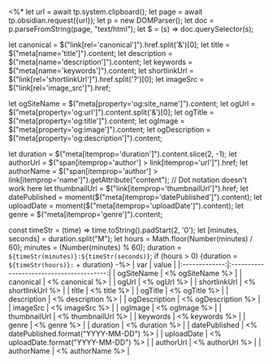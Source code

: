 <%*
let url = await tp.system.clipboard();
let page = await tp.obsidian.request({url});
let p = new DOMParser();
let doc = p.parseFromString(page, "text/html");
let $ = (s) => doc.querySelector(s);

let canonical = $("link[rel='canonical']").href.split('&')[0];
let title = $("meta[name='title']").content;
let description = $("meta[name='description']").content;
let keywords = $("meta[name='keywords']").content;
let shortlinkUrl = $("link[rel='shortlinkUrl']").href.split('?')[0];
let imageSrc = $("link[rel='image_src']").href;

let ogSiteName = $("meta[property='og:site_name']").content;
let ogUrl = $("meta[property='og:url']").content.split('&')[0];
let ogTitle = $("meta[property='og:title']").content;
let ogImage = $("meta[property='og:image']").content;
let ogDescription = $("meta[property='og:description']").content;

let duration = $("meta[itemprop='duration']").content.slice(2, -1);
let authorUrl = $("span[itemprop='author'] > link[itemprop='url']").href;
let authorName = $("span[itemprop='author'] > link[itemprop='name']").getAttribute("content"); // Dot notation doesn't work here
let thumbnailUrl = $("link[itemprop='thumbnailUrl']").href;
let datePublished = moment($("meta[itemprop='datePublished']").content);
let uploadDate = moment($("meta[itemprop='uploadDate']").content);
let genre = $("meta[itemprop='genre']").content;

const timeStr = (time) => time.toString().padStart(2, '0');
let [minutes, seconds] = duration.split("M");
let hours = Math.floor(Number(minutes) / 60);
minutes = (Number(minutes) % 60);
duration = `${timeStr(minutes)}:${timeStr(seconds)}`;
if (hours > 0) {duration = `${timeStr(hours)}:` + duration}
-%>
|      var      |                  value                   |
|:-------------:|:----------------------------------------:|
|  ogSiteName   | <% ogSiteName %>                         |
|   canonical   | <% canonical %>                          |
|     ogUrl     | <% ogUrl %>                              |
| shortlinkUrl  | <% shortlinkUrl %>                       |
|     title     | <% title %>                              |
|    ogTitle    | <% ogTitle %>                            |
|  description  | <% description %>                        |
| ogDescription | <% ogDescription %>                      |
|   imageSrc    | <% imageSrc %>                           |
|    ogImage    | <% ogImage %>                            |
| thumbnailUrl  | <% thumbnailUrl %>                       |
|   keywords    | <% keywords %>                           |
|     genre     | <% genre %>                              |
|   duration    | <% duration %>                           |
| datePublished | <% datePublished.format("YYYY-MM-DD") %> |
|  uploadDate   | <% uploadDate.format("YYYY-MM-DD") %>    |
|   authorUrl   | <% authorUrl %>                          |
|  authorName   | <% authorName %>                         |